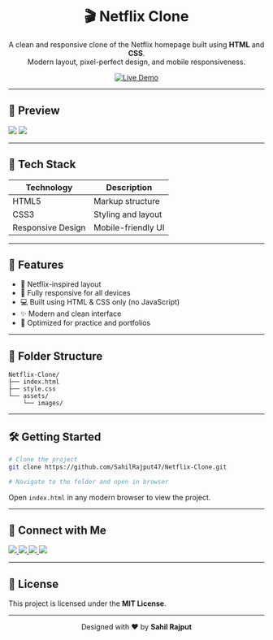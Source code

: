 <h1 align="center">🎬 Netflix Clone</h1>

<p align="center">
  A clean and responsive clone of the Netflix homepage built using <strong>HTML</strong> and <strong>CSS</strong>.<br/>
  Modern layout, pixel-perfect design, and mobile responsiveness.  
</p>

<p align="center">
  <a href="https://sahilrajput47.github.io/Netflix-Ui/" target="_blank">
    <img src="https://img.shields.io/badge/-Live%20Demo-red?style=for-the-badge&logo=netflix&logoColor=white" alt="Live Demo" />
  </a>
</p>

---

## 📸 Preview



<img src="https://github.com/SahilRajput47/Netflix-Clone/blob/f2921fe7a331c98a46580d93beeb2f85dff2eca2/s1.png">
<img src="https://github.com/SahilRajput47/Netflix-Clone/blob/f2921fe7a331c98a46580d93beeb2f85dff2eca2/s2.png">

---

## 🧱 Tech Stack

| Technology        | Description        |
| ----------------- | ------------------ |
| HTML5             | Markup structure   |
| CSS3              | Styling and layout |
| Responsive Design | Mobile-friendly UI |

---

## 🚀 Features

- 🎥 Netflix-inspired layout  
- 📱 Fully responsive for all devices  
- 💻 Built using HTML & CSS only (no JavaScript)  
- ✨ Modern and clean interface  
- 🎯 Optimized for practice and portfolios  

---

## 📁 Folder Structure

```
Netflix-Clone/
├── index.html
├── style.css
└── assets/
    └── images/
```

---

## 🛠️ Getting Started

```bash
# Clone the project
git clone https://github.com/SahilRajput47/Netflix-Clone.git

# Navigate to the folder and open in browser
```

Open `index.html` in any modern browser to view the project.

---

## 🔗 Connect with Me

<p align="left">
  <a href="mailto:sahilrajput4763@gmail.com" target="_blank">
    <img src="https://img.shields.io/badge/Gmail-D14836?style=for-the-badge&logo=gmail&logoColor=white" />
  </a>
  <a href="https://github.com/SahilRajput47" target="_blank">
    <img src="https://img.shields.io/badge/GitHub-181717?style=for-the-badge&logo=github&logoColor=white" />
  </a>
  <a href="https://www.linkedin.com/in/sahilrajput47" target="_blank">
    <img src="https://img.shields.io/badge/LinkedIn-0077B5?style=for-the-badge&logo=linkedin&logoColor=white" />
  </a>
  <a href="https://www.instagram.com/sahil_rajput.74/" target="_blank">
    <img src="https://img.shields.io/badge/Instagram-E4405F?style=for-the-badge&logo=instagram&logoColor=white" />
  </a>
</p>

---

## 📄 License

This project is licensed under the **MIT License**.

---

<p align="center">Designed with ❤️ by <strong>Sahil Rajput</strong></p>
